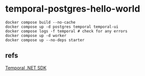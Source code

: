 # temporal-postgres-hello-world

```shell
docker compose build --no-cache
docker compose up -d postgres temporal temporal-ui
docker compose logs -f temporal # check for any errors
docker compose up -d worker
docker compose up --no-deps starter
```

## refs

[Temporal .NET SDK](https://github.com/temporalio/sdk-dotnet)

